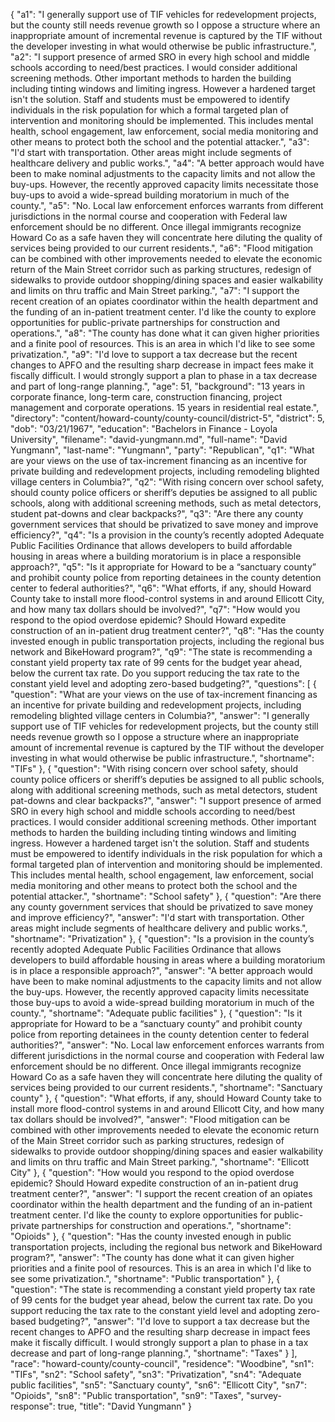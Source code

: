 {
  "a1": "I generally support use of TIF vehicles for redevelopment projects, but the county still needs revenue growth so I oppose a structure where an inappropriate amount of incremental revenue is captured by the TIF without the developer investing in what would otherwise be public infrastructure.",
  "a2": "I support presence of armed SRO in every high school and middle schools according to need/best practices.   I would consider additional screening methods.  Other important methods to harden the building including tinting windows and limiting ingress.  However a hardened target isn't the solution.  Staff and students must be empowered to identify individuals in the risk population for which a formal targeted plan of intervention and monitoring should be implemented.  This includes mental health, school engagement, law enforcement, social media monitoring and other means to protect both the school and the potential attacker.",
  "a3": "I'd start with transportation.  Other areas might include segments of healthcare delivery and public works.",
  "a4": "A better approach would have been to make nominal adjustments to the capacity limits and not allow the buy-ups.  However, the recently approved capacity limits necessitate those buy-ups to avoid a wide-spread building moratorium in much of the county.",
  "a5": "No.  Local law enforcement enforces warrants from different jurisdictions in the normal course and cooperation with Federal law enforcement should be no different.  Once illegal immigrants recognize Howard Co as a safe haven they will concentrate here diluting the quality of services being provided to our current residents.",
  "a6": "Flood mitigation can be combined with other improvements needed to elevate the economic return of the Main Street corridor such as parking structures, redesign of sidewalks to provide outdoor shopping/dining spaces and easier walkability and limits on thru traffic and Main Street parking.",
  "a7": "I support the recent creation of an opiates coordinator within the health department and the funding of an in-patient treatment center.  I'd like the county to explore opportunities for public-private partnerships for construction and operations.",
  "a8": "The county has done what it can given higher priorities and a finite pool of resources.  This is an area in which I'd like to see some privatization.",
  "a9": "I'd love to support a tax decrease but the recent changes to APFO and the resulting sharp decrease in impact fees make it fiscally difficult.  I would strongly support a plan to phase in a tax decrease and part of long-range planning.",
  "age": 51,
  "background": "13 years in corporate finance, long-term care, construction financing, project management and corporate operations. 15 years in residential real estate.",
  "directory": "content/howard-county/county-council/district-5",
  "district": 5,
  "dob": "03/21/1967",
  "education": "Bachelors in Finance - Loyola University",
  "filename": "david-yungmann.md",
  "full-name": "David Yungmann",
  "last-name": "Yungmann",
  "party": "Republican",
  "q1": "What are your views on the use of tax-increment financing as an incentive for private building and redevelopment projects, including remodeling blighted village centers in Columbia?",
  "q2": "With rising concern over school safety, should county police officers or sheriff’s deputies be assigned to all public schools, along with additional screening methods, such as metal detectors, student pat-downs and clear backpacks?",
  "q3": "Are there any county government services that should be privatized to save money and improve efficiency?",
  "q4": "Is a provision in the county’s recently adopted Adequate Public Facilities Ordinance that allows developers to build affordable housing in areas where a building moratorium is in place a responsible approach?",
  "q5": "Is it appropriate for Howard to be a “sanctuary county” and prohibit county police from reporting detainees in the county detention center to federal authorities?",
  "q6": "What efforts, if any, should Howard County take to install more flood-control systems in and around Ellicott City, and how many tax dollars should be involved?",
  "q7": "How would you respond to the opiod overdose epidemic? Should Howard expedite construction of an in-patient drug treatment center?",
  "q8": "Has the county invested enough in public transportation projects, including the regional bus network and BikeHoward program?",
  "q9": "The state is recommending a constant yield property tax rate of 99 cents for the budget year ahead, below the current tax rate. Do you support reducing the tax rate to the constant yield level and adopting zero-based budgeting?",
  "questions": [
    {
      "question": "What are your views on the use of tax-increment financing as an incentive for private building and redevelopment projects, including remodeling blighted village centers in Columbia?",
      "answer": "I generally support use of TIF vehicles for redevelopment projects, but the county still needs revenue growth so I oppose a structure where an inappropriate amount of incremental revenue is captured by the TIF without the developer investing in what would otherwise be public infrastructure.",
      "shortname": "TIFs"
    },
    {
      "question": "With rising concern over school safety, should county police officers or sheriff’s deputies be assigned to all public schools, along with additional screening methods, such as metal detectors, student pat-downs and clear backpacks?",
      "answer": "I support presence of armed SRO in every high school and middle schools according to need/best practices.   I would consider additional screening methods.  Other important methods to harden the building including tinting windows and limiting ingress.  However a hardened target isn't the solution.  Staff and students must be empowered to identify individuals in the risk population for which a formal targeted plan of intervention and monitoring should be implemented.  This includes mental health, school engagement, law enforcement, social media monitoring and other means to protect both the school and the potential attacker.",
      "shortname": "School safety"
    },
    {
      "question": "Are there any county government services that should be privatized to save money and improve efficiency?",
      "answer": "I'd start with transportation.  Other areas might include segments of healthcare delivery and public works.",
      "shortname": "Privatization"
    },
    {
      "question": "Is a provision in the county’s recently adopted Adequate Public Facilities Ordinance that allows developers to build affordable housing in areas where a building moratorium is in place a responsible approach?",
      "answer": "A better approach would have been to make nominal adjustments to the capacity limits and not allow the buy-ups.  However, the recently approved capacity limits necessitate those buy-ups to avoid a wide-spread building moratorium in much of the county.",
      "shortname": "Adequate public facilities"
    },
    {
      "question": "Is it appropriate for Howard to be a “sanctuary county” and prohibit county police from reporting detainees in the county detention center to federal authorities?",
      "answer": "No.  Local law enforcement enforces warrants from different jurisdictions in the normal course and cooperation with Federal law enforcement should be no different.  Once illegal immigrants recognize Howard Co as a safe haven they will concentrate here diluting the quality of services being provided to our current residents.",
      "shortname": "Sanctuary county"
    },
    {
      "question": "What efforts, if any, should Howard County take to install more flood-control systems in and around Ellicott City, and how many tax dollars should be involved?",
      "answer": "Flood mitigation can be combined with other improvements needed to elevate the economic return of the Main Street corridor such as parking structures, redesign of sidewalks to provide outdoor shopping/dining spaces and easier walkability and limits on thru traffic and Main Street parking.",
      "shortname": "Ellicott City"
    },
    {
      "question": "How would you respond to the opiod overdose epidemic? Should Howard expedite construction of an in-patient drug treatment center?",
      "answer": "I support the recent creation of an opiates coordinator within the health department and the funding of an in-patient treatment center.  I'd like the county to explore opportunities for public-private partnerships for construction and operations.",
      "shortname": "Opioids"
    },
    {
      "question": "Has the county invested enough in public transportation projects, including the regional bus network and BikeHoward program?",
      "answer": "The county has done what it can given higher priorities and a finite pool of resources.  This is an area in which I'd like to see some privatization.",
      "shortname": "Public transportation"
    },
    {
      "question": "The state is recommending a constant yield property tax rate of 99 cents for the budget year ahead, below the current tax rate. Do you support reducing the tax rate to the constant yield level and adopting zero-based budgeting?",
      "answer": "I'd love to support a tax decrease but the recent changes to APFO and the resulting sharp decrease in impact fees make it fiscally difficult.  I would strongly support a plan to phase in a tax decrease and part of long-range planning.",
      "shortname": "Taxes"
    }
  ],
  "race": "howard-county/county-council",
  "residence": "Woodbine",
  "sn1": "TIFs",
  "sn2": "School safety",
  "sn3": "Privatization",
  "sn4": "Adequate public facilities",
  "sn5": "Sanctuary county",
  "sn6": "Ellicott City",
  "sn7": "Opioids",
  "sn8": "Public transportation",
  "sn9": "Taxes",
  "survey-response": true,
  "title": "David Yungmann"
}
